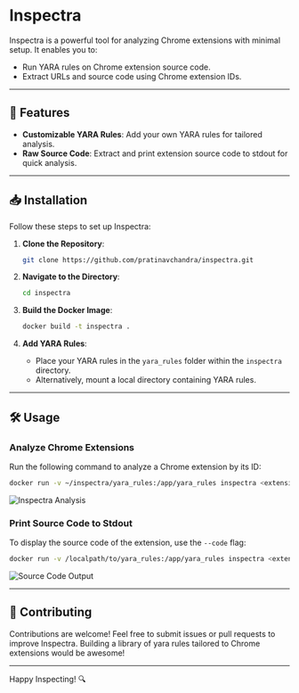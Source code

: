 # Inspectra

Inspectra is a powerful tool for analyzing Chrome extensions with minimal setup. It enables you to:

- Run YARA rules on Chrome extension source code.
- Extract URLs and source code using Chrome extension IDs.

---

## 🚀 Features
- **Customizable YARA Rules**: Add your own YARA rules for tailored analysis.
- **Raw Source Code**: Extract and print extension source code to stdout for quick analysis.

---

## 📥 Installation

Follow these steps to set up Inspectra:

1. **Clone the Repository**:
   ```bash
   git clone https://github.com/pratinavchandra/inspectra.git
   ```

2. **Navigate to the Directory**:
   ```bash
   cd inspectra
   ```

3. **Build the Docker Image**:
   ```bash
   docker build -t inspectra .
   ```

4. **Add YARA Rules**:
   - Place your YARA rules in the `yara_rules` folder within the `inspectra` directory.
   - Alternatively, mount a local directory containing YARA rules.

---

## 🛠️ Usage

### Analyze Chrome Extensions
Run the following command to analyze a Chrome extension by its ID:
```bash
docker run -v ~/inspectra/yara_rules:/app/yara_rules inspectra <extension ID>
```

![Inspectra Analysis](https://github.com/user-attachments/assets/9ce3e7a3-4587-44bc-9bd5-9536dfc1748f)

### Print Source Code to Stdout
To display the source code of the extension, use the `--code` flag:
```bash
docker run -v /localpath/to/yara_rules:/app/yara_rules inspectra <extension ID> --code
```

![Source Code Output](https://github.com/user-attachments/assets/abeba0b9-f0ce-4548-99eb-b523b6e5c8ef)

---

## 🤝 Contributing
Contributions are welcome! Feel free to submit issues or pull requests to improve Inspectra.
Building a library of yara rules tailored to Chrome extensions would be awesome!

---

Happy Inspecting! 🔍
